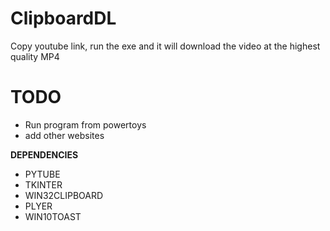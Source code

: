 # ClipboardDL
Copy youtube link, run the exe and it will download the video at the highest quality MP4

# TODO
- Run program from powertoys
- add other websites



**DEPENDENCIES**
* PYTUBE
* TKINTER
* WIN32CLIPBOARD
* PLYER
* WIN10TOAST
